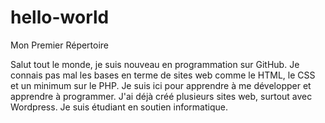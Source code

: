 # hello-world
Mon Premier Répertoire

Salut tout le monde, je suis nouveau en programmation sur GitHub. Je connais pas mal les bases en terme de sites web comme le HTML, le CSS et un minimum sur le PHP. Je suis ici pour apprendre à me développer et apprendre à programmer. J'ai déjà créé plusieurs sites web, surtout avec Wordpress. Je suis étudiant en soutien informatique. 
